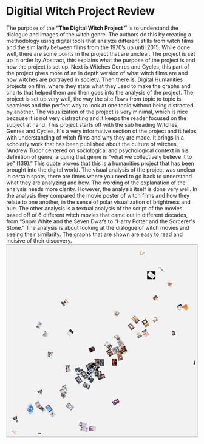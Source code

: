 # Digitial Witch Project Review 
The purpose of the **“The Digital Witch Project ”** is to understand the dialogue and images of the witch genre. The authors do this by creating a methodology using digital tools that analyze different stills from witch films and the similarity between films from the 1970’s up until 2015. While done well, there are some points in the project that are unclear. The project is set up in order by Abstract, this explains what the purpose of the project is and how the project is set up. Next is Witches Genres and Cycles, this part of the project gives more of an in depth version of what witch films are and how witches are portrayed in society. Then there is, Digital Humanities projects on film, where they state what they used to make the graphs and charts that helped them and then goes into the analysis of the project.
The project is set up very well, the way the site flows from topic to topic is seamless and the perfect way to look at one topic without being distracted by another. The visualization of the project is very minimal, which is nice because it is not very distracting and it keeps the reader focused on the subject at hand. This project starts off with the sub heading Witches, Genres and Cycles. It's a very informative section of the project and it helps with understanding of witch films and why they are made. It brings in a scholarly work that has been published about the culture of witches, “Andrew Tudor centered on sociological and psychological context in his definition of genre, arguing that genre is “what we collectively believe it to be” (139).” This quote proves that this is a humanities project that has been brought into the digital world. 
The visual analysis of the project was unclear in certain spots, there are times where you need to go back to understand what they are analyzing and how. The wording of the explanation of the analysis needs more clarity. However, the analysis itself is done very well. In the analysis they compared the movie poster of witch films and how they relate to one another, in the sense of polar visualization of brightness and hue. 
The other analysis is a textual analysis of the script of the movies based off of 6 different witch movies that came out in different decades, from “Snow White and the Seven Dwafs to “Harry Potter and the Sorcerer's Stone.” The analysis is about looking at  the dialogue of witch movies and seeing their similarity. The graphs that are shown are easy to read and incisive of their discovery. ![Visualization Graph](https://github.com/laurynloves/laurynloves/blob/gh-pages/images/Screen%20Shot%202020-09-24%20at%2016.29.29.jpg)
